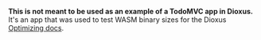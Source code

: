 **This is not meant to be used as an example of a TodoMVC app in Dioxus.**
It's an app that was used to test WASM binary sizes for the Dioxus [Optimizing docs](https://dioxuslabs.com/learn/0.4/cookbook/optimizing).
